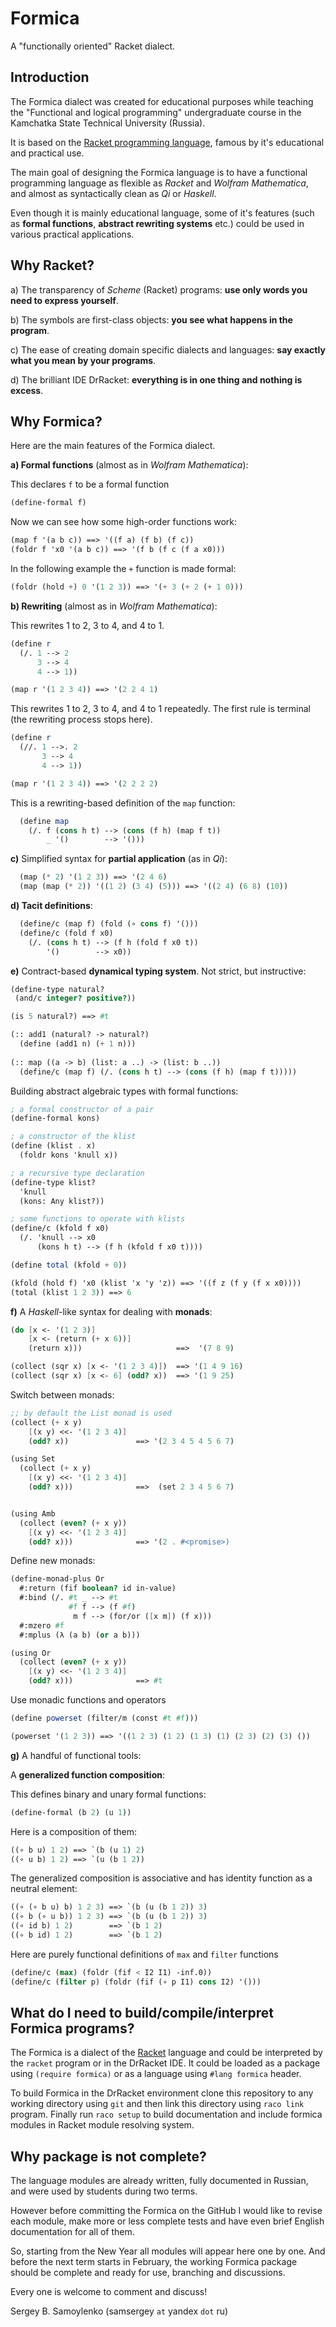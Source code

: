 Formica
=======

A "functionally oriented" Racket dialect.

Introduction
------------

The Formica dialect was created for educational purposes while teaching 
the "Functional and logical programming" undergraduate course in the 
Kamchatka State Technical University (Russia).

It is based on the [Racket programming language](http://planet.racket-lang.org/), famous by it's educational and practical use.

The main goal of designing the Formica language is to have a functional programming language as flexible as *Racket* and *Wolfram Mathematica*, and almost as syntactically clean as *Qi* or *Haskell*.

Even though it is mainly educational language, some of it's features (such as **formal functions**, **abstract rewriting systems** etc.) could be used in various practical applications.

Why Racket?
-----------

  a) The transparency of *Scheme* (Racket) programs: **use only words you need to express yourself**.
  
  b) The symbols are first-class objects: **you see what happens in the program**.

  c) The ease of creating domain specific dialects and languages: **say exactly what you mean by your programs**.
  
  d) The brilliant IDE DrRacket: **everything is in one thing and nothing is excess**.

Why Formica?
------------

Here are the main features of the Formica dialect.

  **a) Formal functions** (almost as in *Wolfram Mathematica*):

This declares `f` to be a formal function
```Scheme
(define-formal f)
```

Now we can see how some high-order functions work:
```Scheme
(map f '(a b c)) ==> '((f a) (f b) (f c))
(foldr f 'x0 '(a b c)) ==> '(f b (f c (f a x0)))
```
In the following example the `+` function is made formal:
```Scheme
(foldr (hold +) 0 '(1 2 3)) ==> '(+ 3 (+ 2 (+ 1 0)))
```

  **b) Rewriting** (almost as in *Wolfram Mathematica*):
  
This rewrites 1 to 2, 3 to 4, and 4 to 1.
```Scheme
(define r 
  (/. 1 --> 2
      3 --> 4
      4 --> 1))

(map r '(1 2 3 4)) ==> '(2 2 4 1)
```

This rewrites 1 to 2, 3 to 4, and 4 to 1 repeatedly. The first rule is terminal (the rewriting process stops here).
```Scheme
(define r 
  (//. 1 -->. 2
       3 --> 4
       4 --> 1))

(map r '(1 2 3 4)) ==> '(2 2 2 2)
```

This is a rewriting-based definition of the `map` function:
```Scheme
  (define map
    (/. f (cons h t) --> (cons (f h) (map f t))
        _ '()        --> '()))
```
  
  **c)** Simplified syntax for **partial application** (as in *Qi*):
  
```Scheme
  (map (* 2) '(1 2 3)) ==> '(2 4 6)
  (map (map (* 2)) '((1 2) (3 4) (5))) ==> '((2 4) (6 8) (10))
```

  **d) Tacit definitions**:

```Scheme
  (define/c (map f) (fold (∘ cons f) '()))
  (define/c (fold f x0) 
    (/. (cons h t) --> (f h (fold f x0 t))
        '()        --> x0))
```

  **e)** Contract-based **dynamical typing system**. Not strict, but instructive:

 ```Scheme
 (define-type natural?
  (and/c integer? positive?))

 (is 5 natural?) ==> #t

 (:: add1 (natural? -> natural?)
   (define (add1 n) (+ 1 n)))
   
 (:: map ((a -> b) (list: a ..) -> (list: b ..))
   (define/c (map f) (/. (cons h t) --> (cons (f h) (map f t)))))
 ``` 
  
 Building abstract algebraic types with formal functions:
```Scheme
; a formal constructor of a pair
(define-formal kons)

; a constructor of the klist
(define (klist . x)
  (foldr kons 'knull x))

; a recursive type declaration
(define-type klist?
  'knull
  (kons: Any klist?))

; some functions to operate with klists
(define/c (kfold f x0)
  (/. 'knull --> x0
      (kons h t) --> (f h (kfold f x0 t))))

(define total (kfold + 0))

(kfold (hold f) 'x0 (klist 'x 'y 'z)) ==> '((f z (f y (f x x0))))
(total (klist 1 2 3)) ==> 6
```

  **f)** A *Haskell*-like syntax for dealing with **monads**:

```Scheme
(do [x <- '(1 2 3)]
    [x <- (return (+ x 6))]
    (return x)))                     ==>  '(7 8 9)

(collect (sqr x) [x <- '(1 2 3 4)])  ==> '(1 4 9 16)
(collect (sqr x) [x <- 6] (odd? x))  ==> '(1 9 25)
```

Switch between monads:

```Scheme
;; by default the List monad is used
(collect (+ x y)
    [(x y) <<- '(1 2 3 4)]
    (odd? x))               ==> '(2 3 4 5 4 5 6 7)

(using Set
  (collect (+ x y)
    [(x y) <<- '(1 2 3 4)]
    (odd? x)))              ==>  (set 2 3 4 5 6 7)


(using Amb
  (collect (even? (+ x y))
    [(x y) <<- '(1 2 3 4)]
    (odd? x)))              ==> '(2 . #<promise>)
```

Define new monads:

```Scheme
(define-monad-plus Or
  #:return (fif boolean? id in-value)
  #:bind (/. #t _ --> #t
             #f f --> (f #f)
              m f --> (for/or ([x m]) (f x)))
  #:mzero #f
  #:mplus (λ (a b) (or a b)))

(using Or
  (collect (even? (+ x y))
    [(x y) <<- '(1 2 3 4)]
    (odd? x)))              ==> #t
```
Use monadic functions and operators
```Scheme
(define powerset (filter/m (const #t #f)))

(powerset '(1 2 3)) ==> '((1 2 3) (1 2) (1 3) (1) (2 3) (2) (3) ())
```


  **g)** A handful of functional tools:

A **generalized function composition**:

This defines binary and unary formal functions:
```Scheme
(define-formal (b 2) (u 1))
```

Here is a composition of them:
```Scheme
((∘ b u) 1 2) ==> `(b (u 1) 2)
((∘ u b) 1 2) ==> `(u (b 1 2))
```
The generalized composition is associative and has identity function as a neutral element:
```Scheme
((∘ (∘ b u) b) 1 2 3) ==> `(b (u (b 1 2)) 3)
((∘ b (∘ u b)) 1 2 3) ==> `(b (u (b 1 2)) 3)
((∘ id b) 1 2)        ==> `(b 1 2)
((∘ b id) 1 2)        ==> `(b 1 2)
```

Here are purely functional definitions of `max` and `filter` functions
```Scheme
(define/c (max) (foldr (fif < I2 I1) -inf.0)) 
(define/c (filter p) (foldr (fif (∘ p I1) cons I2) '())) 
```

What do I need to build/compile/interpret Formica programs?
-----------------------------------------------------------

The Formica is a dialect of the [Racket](http://planet.racket-lang.org/) language and could be interpreted by the `racket` program or in the DrRacket IDE. It could be loaded as a package using `(require formica)` or as a language using `#lang formica` header.

To build Formica in the DrRacket environment clone this repository to any working directory using `git` and then link this directory using `raco link` program. Finally run `raco setup` to build documentation and include formica modules in Racket module resolving system.


Why package is not complete?
----------------------------

The language modules are already written, fully documented in Russian, and were used by students during two terms. 

However before committing the Formica on the GitHub I would like to revise each module, make more or less complete tests and have even brief English documentation for all of them. 

So, starting from the New Year all modules will appear here one by one. And before the next term starts in February, the working Formica package should be complete and ready for use, branching and discussions.

Every one is welcome to comment and discuss!

Sergey B. Samoylenko (samsergey `at` yandex `dot` ru)
